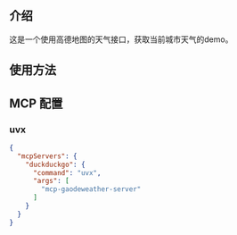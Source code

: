 ## 介绍

这是一个使用高德地图的天气接口，获取当前城市天气的demo。

## 使用方法


## MCP 配置


### uvx

```json
{
  "mcpServers": {
    "duckduckgo": {
      "command": "uvx",
      "args": [
        "mcp-gaodeweather-server"
      ]
    }
  }
}
```


